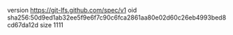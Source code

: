 version https://git-lfs.github.com/spec/v1
oid sha256:50d9ed1ab32ee5f9e6f7c90c6fca2861aa80e02d60c26eb4993bed8cd67da12d
size 1111
